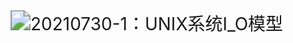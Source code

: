 <img src="20210730-1%EF%BC%9AUNIX%20IO%E6%A8%A1%E5%9E%8B.assets/20210730-1%EF%BC%9AUNIX%E7%B3%BB%E7%BB%9FI_O%E6%A8%A1%E5%9E%8B-1627630708033.png" alt="20210730-1：UNIX系统I_O模型" style="zoom: 200%;" />

